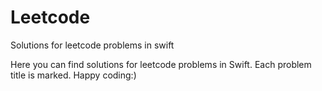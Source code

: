 # Leetcode
Solutions for leetcode problems in swift

Here you can find solutions for leetcode problems in Swift. 
Each problem title is marked. Happy coding:)
